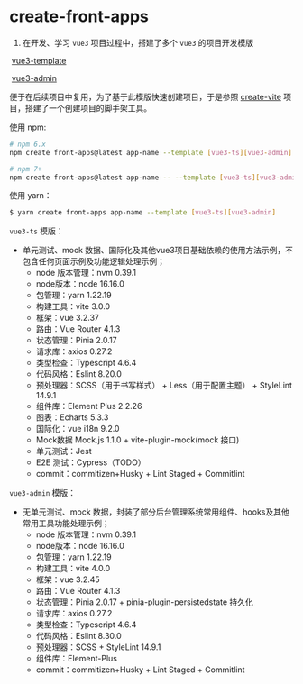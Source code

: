 # create-front-apps		

1. 在开发、学习 `vue3` 项目过程中，搭建了多个 `vue3` 的项目开发模版

​		 [vue3-template](https://github.com/shizhihuaxu/vue3-template) 

​		 [vue3-admin](https://github.com/shizhihuaxu/vue3-admin)

便于在后续项目中复用，为了基于此模版快速创建项目，于是参照 [create-vite](https://github.com/vitejs/vite/tree/main/packages/create-vite) 项目，搭建了一个创建项目的脚手架工具。

使用 npm:

```bash
# npm 6.x
npm create front-apps@latest app-name --template [vue3-ts][vue3-admin]

# npm 7+
npm create front-apps@latest app-name -- --template [vue3-ts][vue3-admin]
```

使用 yarn：

```bash
$ yarn create front-apps app-name --template [vue3-ts][vue3-admin]
```



`vue3-ts` 模版：

- 单元测试、mock 数据、国际化及其他vue3项目基础依赖的使用方法示例，不包含任何页面示例及功能逻辑处理示例；
  - node 版本管理：nvm 0.39.1
  - node版本：node 16.16.0
  - 包管理：yarn 1.22.19
  - 构建工具：vite 3.0.0
  - 框架：vue 3.2.37
  - 路由：Vue Router 4.1.3
  - 状态管理：Pinia 2.0.17
  - 请求库：axios 0.27.2
  - 类型检查：Typescript 4.6.4 
  - 代码风格：Eslint 8.20.0
  - 预处理器：SCSS（用于书写样式） + Less（用于配置主题） + StyleLint 14.9.1
  - 组件库：Element Plus 2.2.26
  - 图表：Echarts 5.3.3
  - 国际化：vue i18n 9.2.0
  - Mock数据 Mock.js 1.1.0 + vite-plugin-mock(mock 接口)
  - 单元测试：Jest 
  - E2E 测试：Cypress（TODO） 
  - commit：commitizen+Husky + Lint Staged + Commitlint

`vue3-admin` 模版：

- 无单元测试、mock 数据，封装了部分后台管理系统常用组件、hooks及其他常用工具功能处理示例；
  - node 版本管理：nvm 0.39.1
  - node版本：node 16.16.0
  - 包管理：yarn 1.22.19
  - 构建工具：vite 4.0.0
  - 框架：vue 3.2.45
  - 路由：Vue Router 4.1.3
  - 状态管理：Pinia 2.0.17 + pinia-plugin-persistedstate 持久化
  - 请求库：axios 0.27.2
  - 类型检查：Typescript 4.6.4 
  - 代码风格：Eslint 8.30.0
  - 预处理器：SCSS + StyleLint 14.9.1
  - 组件库：Element-Plus
  - commit：commitizen+Husky + Lint Staged + Commitlint
